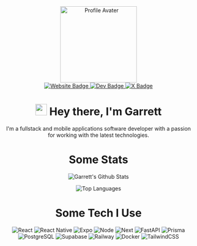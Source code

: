 <div id="header" align="center">

<img src="https://slanted.dev/assets/404-t1xPvTM4.png" alt="Profile Avater" width="200" height="200" />

<div id="badges">
  <a href="https://slanted.dev/">
    <img src="https://img.shields.io/badge/website-000000?style=for-the-badge&logo=About.me&logoColor=white" alt="Website Badge" />
  </a>
  <a href="https://dev.to/slanted_dev">
    <img src="https://img.shields.io/badge/dev.to-0A0A0A?style=for-the-badge&logo=devdotto&logoColor=white" alt="Dev Badge" />
  </a>
  <a href="https://twitter.com/slanted_dev">
    <img src="https://img.shields.io/badge/X-000000?style=for-the-badge&logo=x&logoColor=white" alt="X Badge" />
  </a>
</div>

<h1>
  <img src="https://media.giphy.com/media/hvRJCLFzcasrR4ia7z/giphy.gif" width="30px"/>
  Hey there,
  I'm Garrett
</h1>

I'm a fullstack and mobile applications software developer with a passion for working with the latest technologies.


# Some Stats

![Garrett's Github Stats](https://github-readme-stats-eta-blush.vercel.app/api?username=garrett-huggins&include_all_commits=true&theme=nightowl)

![Top Languages](https://github-readme-stats-eta-blush.vercel.app/api/top-langs/?username=garrett-huggins&layout=compact&theme=nightowl)


# Some Tech I Use

<div id="technologies">
  
</div>
  <img src="https://img.shields.io/badge/React-20232A?style=for-the-badge&logo=react&logoColor=61DAFB" alt="React" />
  <img src="https://img.shields.io/badge/React_Native-20232A?style=for-the-badge&logo=react&logoColor=61DAFB" alt="React Native" />
  <img src="https://img.shields.io/badge/Expo-1B1F23?style=for-the-badge&logo=expo&logoColor=white" alt="Expo" />
  <img src="https://img.shields.io/badge/Node%20js-339933?style=for-the-badge&logo=nodedotjs&logoColor=white" alt="Node" />
  <img src="https://img.shields.io/badge/next%20js-000000?style=for-the-badge&logo=nextdotjs&logoColor=white" alt="Next" />
  <img src="https://img.shields.io/badge/fastapi-109989?style=for-the-badge&logo=FASTAPI&logoColor=white" alt="FastAPI" />
  <img src="https://img.shields.io/badge/Prisma-3982CE?style=for-the-badge&logo=Prisma&logoColor=white" alt="Prisma" />
  <img src="https://img.shields.io/badge/PostgreSQL-316192?style=for-the-badge&logo=postgresql&logoColor=white" alt="PostgreSQL" />
  <img src="https://img.shields.io/badge/Supabase-181818?style=for-the-badge&logo=supabase&logoColor=white" alt="Supabase" />
  <img src="https://img.shields.io/badge/Railway-131415?style=for-the-badge&logo=railway&logoColor=white" alt="Railway" />
  <img src="https://img.shields.io/badge/Docker-2CA5E0?style=for-the-badge&logo=docker&logoColor=white" alt="Docker" />
  <img src="https://img.shields.io/badge/Tailwind_CSS-38B2AC?style=for-the-badge&logo=tailwind-css&logoColor=whit" alt="TailwindCSS" />
</div>
